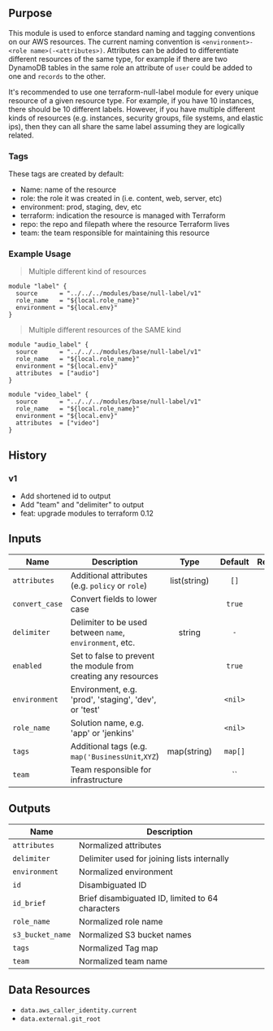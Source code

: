 ## Purpose
This module is used to enforce standard naming and tagging conventions on our AWS resources.  The current naming convention is ```<environment>-<role name>(-<attributes>)```.  Attributes can be added to differentiate different resources of the same type, for example if there are two DynamoDB tables in the same role an attribute of `user` could be added to one and `records` to the other.

It's recommended to use one terraform-null-label module for every unique resource of a given resource type. For example, if you have 10 instances, there should be 10 different labels. However, if you have multiple different kinds of resources (e.g. instances, security groups, file systems, and elastic ips), then they can all share the same label assuming they are logically related.

### Tags
These tags are created by default:

- Name: name of the resource
- role: the role it was created in (i.e. content, web, server, etc)
- environment: prod, staging, dev, etc
- terraform: indication the resource is managed with Terraform
- repo: the repo and filepath where the resource Terraform lives
- team: the team responsible for maintaining this resource

### Example Usage
> Multiple different kind of resources
```hcl
module "label" {
  source      = "../../../modules/base/null-label/v1"
  role_name   = "${local.role_name}"
  environment = "${local.env}"
}
```
> Multiple different resources of the SAME kind
```hcl
module "audio_label" {
  source      = "../../../modules/base/null-label/v1"
  role_name   = "${local.role_name}"
  environment = "${local.env}"
  attributes  = ["audio"]
}

module "video_label" {
  source      = "../../../modules/base/null-label/v1"
  role_name   = "${local.role_name}"
  environment = "${local.env}"
  attributes  = ["video"]
}
```

## History

### v1
- Add shortened id to output
- Add "team" and "delimiter" to output
- feat: upgrade modules to terraform 0.12


<!-- BEGINNING OF TERRAFORM-DOCS HOOK -->

## Inputs
| Name | Description | Type | Default | Required |
|------|-------------|:----:|:-----:|:-----:|
| `attributes` |Additional attributes (e.g. `policy` or `role`) |list(string) | `[]` | no |
| `convert_case` |Convert fields to lower case | | `true` | no |
| `delimiter` |Delimiter to be used between `name`, `environment`, etc. |string | `-` | no |
| `enabled` |Set to false to prevent the module from creating any resources | | `true` | no |
| `environment` |Environment, e.g. 'prod', 'staging', 'dev', or 'test' | | `<nil>` | no |
| `role_name` |Solution name, e.g. 'app' or 'jenkins' | | `<nil>` | no |
| `tags` |Additional tags (e.g. `map('BusinessUnit`,`XYZ`) |map(string) | `map[]` | no |
| `team` |Team responsible for infrastructure | | `` | no |

## Outputs
| Name | Description |
|------|-------------|
| `attributes` | Normalized attributes |
| `delimiter` | Delimiter used for joining lists internally |
| `environment` | Normalized environment |
| `id` | Disambiguated ID |
| `id_brief` | Brief disambiguated ID, limited to 64 characters |
| `role_name` | Normalized role name |
| `s3_bucket_name` | Normalized S3 bucket names |
| `tags` | Normalized Tag map |
| `team` | Normalized team name |

Data Resources
--------------
* `data.aws_caller_identity.current`
* `data.external.git_root`
<!-- END OF TERRAFORM-DOCS HOOK -->
